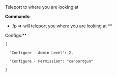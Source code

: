 Teleport to where you are looking at

**Commands:**

- /p => will teleport you where you are looking at
**

Configs:**

````
{

  "Configure - Admin Level": 2,

  "Configure - Permission": "canportgun"

}
````